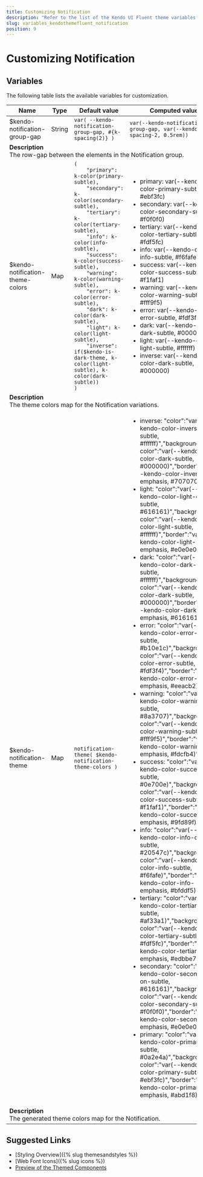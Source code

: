 ```yaml
---
title: Customizing Notification
description: "Refer to the list of the Kendo UI Fluent theme variables available for customization."
slug: variables_kendothemefluent_notification
position: 9
---
```


# Customizing Notification

## Variables

The following table lists the available variables for customization.

<table class="theme-variables">
    <colgroup>
    <col style="width: 200px; white-space:nowrap;" />
    <col />
    <col />
    <col />
</colgroup>
<thead>
    <tr>
        <th>Name</th>
        <th>Type</th>
        <th>Default value</th>
        <th>Computed value</th>
    </tr>
</thead>
<tbody>
        <tr>
    <td>$kendo-notification-group-gap</td>
    <td>String</td>
    <td><code>var( --kendo-notification-group-gap, #{k-spacing(2)} )</code></td>
    <td><code>var(--kendo-notification-group-gap, var(--kendo-spacing-2, 0.5rem))</code></td>
</tr>
<tr>
    <td colspan="4" class="theme-variables-description-container"><div><b>Description</b><div class="theme-variables-description">The row-gap between the elements in the Notification group.</div></div>
    </td>
</tr>
<tr>
    <td>$kendo-notification-theme-colors</td>
    <td>Map</td>
    <td><code>(
    "primary": k-color(primary-subtle),
    "secondary": k-color(secondary-subtle),
    "tertiary": k-color(tertiary-subtle),
    "info": k-color(info-subtle),
    "success": k-color(success-subtle),
    "warning": k-color(warning-subtle),
    "error": k-color(error-subtle),
    "dark": k-color(dark-subtle),
    "light": k-color(light-subtle),
    "inverse": if($kendo-is-dark-theme, k-color(light-subtle), k-color(dark-subtle))
)</code></td>
    <td><ul><li>primary: var(--kendo-color-primary-subtle, #ebf3fc)</li><li>secondary: var(--kendo-color-secondary-subtle, #f0f0f0)</li><li>tertiary: var(--kendo-color-tertiary-subtle, #fdf5fc)</li><li>info: var(--kendo-color-info-subtle, #f6fafe)</li><li>success: var(--kendo-color-success-subtle, #f1faf1)</li><li>warning: var(--kendo-color-warning-subtle, #fff9f5)</li><li>error: var(--kendo-color-error-subtle, #fdf3f4)</li><li>dark: var(--kendo-color-dark-subtle, #000000)</li><li>light: var(--kendo-color-light-subtle, #ffffff)</li><li>inverse: var(--kendo-color-dark-subtle, #000000)</li></ul></td>
</tr>
<tr>
    <td colspan="4" class="theme-variables-description-container"><div><b>Description</b><div class="theme-variables-description">The theme colors map for the Notification variations.</div></div>
    </td>
</tr>
<tr>
    <td>$kendo-notification-theme</td>
    <td>Map</td>
    <td><code>notification-theme( $kendo-notification-theme-colors )</code></td>
    <td><ul><li>inverse: "color":"var(--kendo-color-inverse-on-subtle, #ffffff)","background-color":"var(--kendo-color-dark-subtle, #000000)","border":"var(--kendo-color-inverse-emphasis, #707070)"</li><li>light: "color":"var(--kendo-color-light-on-subtle, #616161)","background-color":"var(--kendo-color-light-subtle, #ffffff)","border":"var(--kendo-color-light-emphasis, #e0e0e0)"</li><li>dark: "color":"var(--kendo-color-dark-on-subtle, #ffffff)","background-color":"var(--kendo-color-dark-subtle, #000000)","border":"var(--kendo-color-dark-emphasis, #616161)"</li><li>error: "color":"var(--kendo-color-error-on-subtle, #b10e1c)","background-color":"var(--kendo-color-error-subtle, #fdf3f4)","border":"var(--kendo-color-error-emphasis, #eeacb2)"</li><li>warning: "color":"var(--kendo-color-warning-on-subtle, #8a3707)","background-color":"var(--kendo-color-warning-subtle, #fff9f5)","border":"var(--kendo-color-warning-emphasis, #fdcfb4)"</li><li>success: "color":"var(--kendo-color-success-on-subtle, #0e700e)","background-color":"var(--kendo-color-success-subtle, #f1faf1)","border":"var(--kendo-color-success-emphasis, #9fd89f)"</li><li>info: "color":"var(--kendo-color-info-on-subtle, #20547c)","background-color":"var(--kendo-color-info-subtle, #f6fafe)","border":"var(--kendo-color-info-emphasis, #bfddf5)"</li><li>tertiary: "color":"var(--kendo-color-tertiary-on-subtle, #af33a1)","background-color":"var(--kendo-color-tertiary-subtle, #fdf5fc)","border":"var(--kendo-color-tertiary-emphasis, #edbbe7)"</li><li>secondary: "color":"var(--kendo-color-secondary-on-subtle, #616161)","background-color":"var(--kendo-color-secondary-subtle, #f0f0f0)","border":"var(--kendo-color-secondary-emphasis, #e0e0e0)"</li><li>primary: "color":"var(--kendo-color-primary-on-subtle, #0a2e4a)","background-color":"var(--kendo-color-primary-subtle, #ebf3fc)","border":"var(--kendo-color-primary-emphasis, #abd1f8)"</li></ul></td>
</tr>
<tr>
    <td colspan="4" class="theme-variables-description-container"><div><b>Description</b><div class="theme-variables-description">The generated theme colors map for the Notification.</div></div>
    </td>
</tr>
</tbody>
</table>

## Suggested Links

* [Styling Overview]({% slug themesandstyles %})
* [Web Font Icons]({% slug icons %})
* [Preview of the Themed Components](../)

